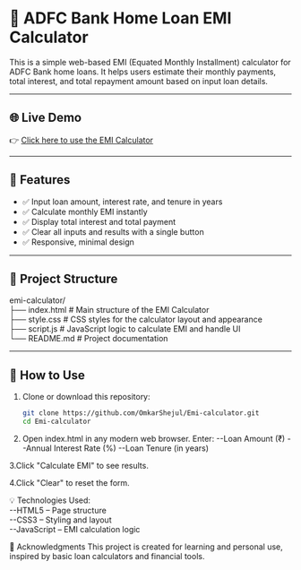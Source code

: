 # 🏦 ADFC Bank Home Loan EMI Calculator

This is a simple web-based EMI (Equated Monthly Installment) calculator for ADFC Bank home loans. It helps users estimate their monthly payments, total interest, and total repayment amount based on input loan details.

---

## 🌐 Live Demo

👉 [Click here to use the EMI Calculator](https://omkarshejul.github.io/Emi-calculator/)

---

## 🚀 Features

- ✅ Input loan amount, interest rate, and tenure in years  
- ✅ Calculate monthly EMI instantly  
- ✅ Display total interest and total payment  
- ✅ Clear all inputs and results with a single button  
- ✅ Responsive, minimal design

---

## 🧱 Project Structure
emi-calculator/<br>
├── index.html # Main structure of the EMI Calculator<br>
├── style.css # CSS styles for the calculator layout and appearance<br>
├── script.js # JavaScript logic to calculate EMI and handle UI<br>
└── README.md # Project documentation<br>


---

## 📖 How to Use

1. Clone or download this repository:
   ```bash
   git clone https://github.com/OmkarShejul/Emi-calculator.git
   cd Emi-calculator
2. Open index.html in any modern web browser.
  Enter:
    --Loan Amount (₹)
    --Annual Interest Rate (%)
    --Loan Tenure (in years)

3.Click "Calculate EMI" to see results.

4.Click "Clear" to reset the form.

💡 Technologies Used:<br>
--HTML5 – Page structure <br>
--CSS3 – Styling and layout <br>
--JavaScript – EMI calculation logic <br>

🙌 Acknowledgments
This project is created for learning and personal use, inspired by basic loan calculators and financial tools.
